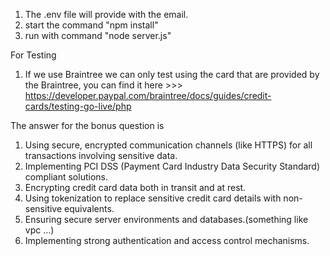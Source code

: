 1. The .env file will provide with the email.
2. start the command "npm install"
3. run with command "node server.js"

For Testing
 1. If we use Braintree we can only test using the card that are provided by the Braintree, you can find it here >>> https://developer.paypal.com/braintree/docs/guides/credit-cards/testing-go-live/php

The answer for the bonus question is
 1. Using secure, encrypted communication channels (like HTTPS) for all transactions involving sensitive data.
 2. Implementing PCI DSS (Payment Card Industry Data Security Standard) compliant solutions.
 3. Encrypting credit card data both in transit and at rest.
 4. Using tokenization to replace sensitive credit card details with non-sensitive equivalents.
 5. Ensuring secure server environments and databases.(something like vpc …)
 6. Implementing strong authentication and access control mechanisms. 
